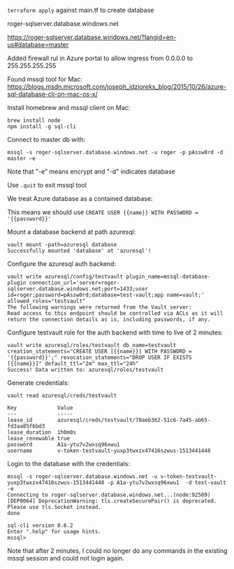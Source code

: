 `terraform apply` against main.tf to create database

roger-sqlserver.database.windows.net

https://roger-sqlserver.database.windows.net/?langid=en-us#database=master

Added firewall rul in Azure portal to allow ingress from 0.0.0.0 to 255.255.255.255

Found mssql tool for Mac:
https://blogs.msdn.microsoft.com/joseph_idzioreks_blog/2015/10/26/azure-sql-database-cli-on-mac-os-x/

Install homebrew and mssql client on Mac:
```
brew install node
npm install -g sql-cli
```

Connect to master db with:
```
mssql -s roger-sqlserver.database.windows.net -u roger -p pAssw0rd -d master –e
```

Note that "-e" means encrypt and "-d" indicates database

Use `.quit` to exit mssql tool

We treat Azure database as a contained database:

This means we should use `CREATE USER {{name}} WITH PASSWORD = '{{password}}'`

Mount a database backend at path azuresql:
```
vault mount -path=azuresql database
Successfully mounted 'database' at 'azuresql'!
```

Configure the azuresql auth backend:
```
vault write azuresql/config/testvault plugin_name=mssql-database-plugin connection_url='server=roger-sqlserver.database.windows.net;port=1433;user id=roger;password=pAssw0rd;database=test-vault;app name=vault;' allowed_roles="testvault"
The following warnings were returned from the Vault server:
Read access to this endpoint should be controlled via ACLs as it will return the connection details as is, including passwords, if any.
```

Configure testvault role for the auth backend with time to live of 2 minutes:
```
vault write azuresql/roles/testvault db_name=testvault creation_statements="CREATE USER [{{name}}] WITH PASSWORD = '{{password}}';" revocation_statements="DROP USER IF EXISTS [{{name}}]" default_ttl="2m" max_ttl="24h"
Success! Data written to: azuresql/roles/testvault
```

Generate credentials:
```
vault read azuresql/creds/testvault

Key            	Value
---            	-----
lease_id       	azuresql/creds/testvault/78aeb362-51c6-7a45-ab65-fd3aa85f6bd3
lease_duration 	1h0m0s
lease_renewable	true
password       	A1a-ytu7v2wxsq96xwu1
username       	v-token-testvault-yuxp3twxzx47416szwus-1513441448
```

Login to the database with the credentials:
```
mssql -s roger-sqlserver.database.windows.net -u v-token-testvault-yuxp3twxzx47416szwus-1513441448 -p A1a-ytu7v2wxsq96xwu1  -d test-vault -e
Connecting to roger-sqlserver.database.windows.net...(node:92509) [DEP0064] DeprecationWarning: tls.createSecurePair() is deprecated. Please use tls.Socket instead.
done

sql-cli version 0.6.2
Enter ".help" for usage hints.
mssql>
```

Note that after 2 minutes, I could no longer do any commands in the existing mssql session and could not login again.
